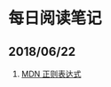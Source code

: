 # 每日阅读笔记

## 2018/06/22

1. [MDN 正则表达式](https://developer.mozilla.org/zh-CN/docs/Web/JavaScript/Guide/Regular_Expressions)